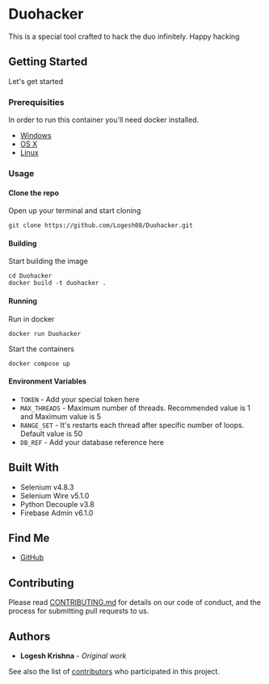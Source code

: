 # Duohacker

This is a special tool crafted to hack the duo infinitely. Happy hacking

## Getting Started

Let's get started

### Prerequisities


In order to run this container you'll need docker installed.

* [Windows](https://docs.docker.com/windows/started)
* [OS X](https://docs.docker.com/mac/started/)
* [Linux](https://docs.docker.com/linux/started/)

### Usage

#### Clone the repo

Open up your terminal and start cloning

```shell
git clone https://github.com/Logesh08/Duohacker.git
```

#### Building


Start building the image

```shell
cd Duohacker
docker build -t duohacker .
```

#### Running

Run in docker

```shell
docker run Duohacker
```

Start the containers

```shell
docker compose up
```

#### Environment Variables

* `TOKEN` - Add your special token here
* `MAX_THREADS` - Maximum number of threads. Recommended value is 1 and Maximum value is 5
* `RANGE_SET` - It's restarts each thread after specific number of loops. Default value is 50
* `DB_REF` - Add your database reference here

## Built With

* Selenium v4.8.3
* Selenium Wire v5.1.0
* Python Decouple v3.8
* Firebase Admin v6.1.0

## Find Me

* [GitHub](https://github.com/Logesh08)

## Contributing

Please read [CONTRIBUTING.md](CONTRIBUTING.md) for details on our code of conduct, and the process for submitting pull requests to us.

## Authors

* **Logesh Krishna** - *Original work* 

See also the list of [contributors](https://github.com/your/repository/contributors) who 
participated in this project.

<!-- ## License

This project is licensed under the MIT License - see the [LICENSE.md](LICENSE.md) file for details. -->